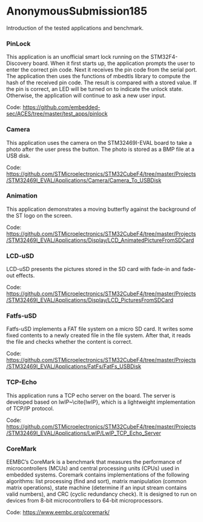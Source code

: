 # AnonymousSubmission185

Introduction of the tested applications and benchmark.

### PinLock

This application is an unofficial smart lock running on the STM32F4-Discovery board. When it first starts up, the application prompts the user to enter the correct pin code. Next it receives the pin code from the serial port. The application then uses the functions of mbedtls library to compute the hash of the received pin code.
The result is compared with a stored value. If the pin is correct, an LED will be turned on to indicate the unlock state. Otherwise, the application will continue to ask a new user input.

Code: https://github.com/embedded-sec/ACES/tree/master/test_apps/pinlock

### Camera

This application uses the camera on the STM32469I-EVAL board to take a photo after the user press the button. The photo is stored as a BMP file at a USB disk.

Code: https://github.com/STMicroelectronics/STM32CubeF4/tree/master/Projects/STM32469I_EVAL/Applications/Camera/Camera_To_USBDisk

### Animation

This application demonstrates a moving butterfly against the background of the ST logo on the screen.

Code: https://github.com/STMicroelectronics/STM32CubeF4/tree/master/Projects/STM32469I_EVAL/Applications/Display/LCD_AnimatedPictureFromSDCard

### LCD-uSD

LCD-uSD presents the pictures stored in the SD card with fade-in and fade-out effects.

Code:  https://github.com/STMicroelectronics/STM32CubeF4/tree/master/Projects/STM32469I_EVAL/Applications/Display/LCD_PicturesFromSDCard

### Fatfs-uSD

Fatfs-uSD implements a FAT file system on a micro SD card. It writes some fixed contents to a newly created file in the file system.
After that, it reads the file and checks whether the content is correct.

Code: https://github.com/STMicroelectronics/STM32CubeF4/tree/master/Projects/STM32469I_EVAL/Applications/FatFs/FatFs_USBDisk

### TCP-Echo

This application runs a TCP echo server on the board. The server is developed based on lwIP~\cite{lwIP}, which is a lightweight implementation of TCP/IP protocol.

Code: https://github.com/STMicroelectronics/STM32CubeF4/tree/master/Projects/STM32469I_EVAL/Applications/LwIP/LwIP_TCP_Echo_Server

### CoreMark

EEMBC’s CoreMark is a benchmark that measures the performance of microcontrollers (MCUs) and central processing units (CPUs) used in embedded systems. Coremark contains implementations of the following algorithms: list processing (find and sort), matrix manipulation (common matrix operations), state machine (determine if an input stream contains valid numbers), and CRC (cyclic redundancy check). It is designed to run on devices from 8-bit microcontrollers to 64-bit microprocessors.

Code: https://www.eembc.org/coremark/
